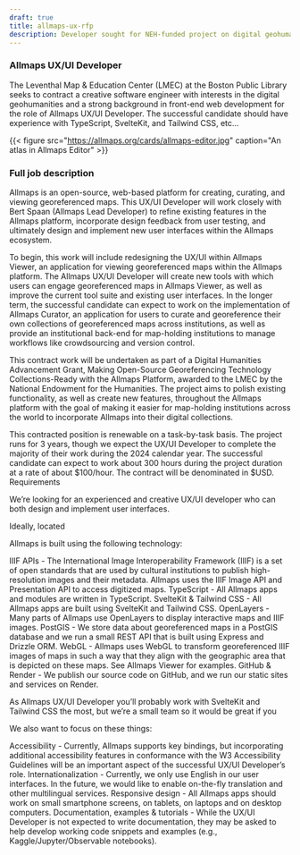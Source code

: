 ```yaml
---
draft: true
title: allmaps-ux-rfp
description: Developer sought for NEH-funded project on digital geohumanities
---
```


### Allmaps UX/UI Developer

The Leventhal Map & Education Center (LMEC) at the Boston Public Library seeks to contract a creative software engineer with interests in the digital geohumanities and a strong background in front-end web development for the role of Allmaps UX/UI Developer. The successful candidate should have experience with TypeScript, SvelteKit, and Tailwind CSS, etc…

{{< figure src="https://allmaps.org/cards/allmaps-editor.jpg" caption="An atlas in Allmaps Editor" >}}

### Full job description

Allmaps is an open-source, web-based platform for creating, curating, and viewing georeferenced maps. This UX/UI Developer will work closely with Bert Spaan (Allmaps Lead Developer) to refine existing features in the Allmaps platform, incorporate design feedback from user testing, and ultimately design and implement new user interfaces within the Allmaps ecosystem.

To begin, this work will include redesigning the UX/UI within Allmaps Viewer, an application for viewing georeferenced maps within the Allmaps platform. The Allmaps UX/UI Developer will create new tools with which users can engage georeferenced maps in Allmaps Viewer, as well as improve the current tool suite and existing user interfaces. In the longer term, the successful candidate can expect to work on the implementation of Allmaps Curator, an application for users to curate and georeference their own collections of georeferenced maps across institutions, as well as provide an institutional back-end for map-holding institutions to manage workflows like crowdsourcing and version control.

This contract work will be undertaken as part of a Digital Humanities Advancement Grant, Making Open-Source Georeferencing Technology Collections-Ready with the Allmaps Platform, awarded to the LMEC by the National Endowment for the Humanities. The project aims to polish existing functionality, as well as create new features, throughout the Allmaps platform with the goal of making it easier for map-holding institutions across the world to incorporate Allmaps into their digital collections.

This contracted position is renewable on a task-by-task basis. The project runs for 3 years, though we expect the UX/UI Developer to complete the majority of their work during the 2024 calendar year. The successful candidate can expect to work about 300 hours during the project duration at a rate of about $100/hour. The contract will be denominated in $USD.
Requirements

We’re looking for an experienced and creative UX/UI developer who can both design and implement user interfaces.

Ideally, located

Allmaps is built using the following technology:

IIIF APIs - The International Image Interoperability Framework (IIIF) is a set of open standards that are used by cultural institutions to publish high-resolution images and their metadata. Allmaps uses the IIIF Image API and Presentation API to access digitized maps.
TypeScript - All Allmaps apps and modules are written in TypeScript.
SvelteKit & Tailwind CSS - All Allmaps apps are built using SvelteKit and Tailwind CSS.
OpenLayers - Many parts of Allmaps use OpenLayers to display interactive maps and IIIF images.
PostGIS - We store data about georeferenced maps in a PostGIS database and we run a small REST API that is built using Express and Drizzle ORM.
WebGL - Allmaps uses WebGL to transform georeferenced IIIF images of maps in such a way that they align with the geographic area that is depicted on these maps. See Allmaps Viewer for examples.
GitHub & Render - We publish our source code on GitHub, and we run our static sites and services on Render.

As Allmaps UX/UI Developer you’ll probably work with SvelteKit and Tailwind CSS the most, but we’re a small team so it would be great if you

We also want to focus on these things:

Accessibility - Currently, Allmaps supports key bindings, but incorporating additional accessibility features in conformance with the W3 Accessibility Guidelines will be an important aspect of the successful UX/UI Developer’s role.
Internationalization - Currently, we only use English in our user interfaces. In the future, we would like to enable on-the-fly translation and other multilingual services.
Responsive design - All Allmaps apps should work on small smartphone screens, on tablets, on laptops and on desktop computers.
Documentation, examples & tutorials - While the UX/UI Developer is not expected to write documentation, they may be asked to help develop working code snippets and examples (e.g., Kaggle/Jupyter/Observable notebooks).
